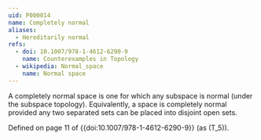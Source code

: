 ```yaml
---
uid: P000014
name: Completely normal
aliases:
  - Hereditarily normal
refs:
  - doi: 10.1007/978-1-4612-6290-9
    name: Counterexamples in Topology
  - wikipedia: Normal_space
    name: Normal space
---
```


A completely normal space is one for which any subspace is normal (under the subspace topology). Equivalently, a space is completely normal provided any two separated sets can be placed into disjoint open sets.

Defined on page 11 of {{doi:10.1007/978-1-4612-6290-9}} (as \(T_5\)).
